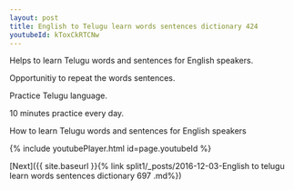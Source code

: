 ```yaml
---
layout: post
title: English to Telugu learn words sentences dictionary 424 
youtubeId: kToxCkRTCNw
---
```

 
 
Helps to learn Telugu words and sentences for English speakers.

Opportunitiy to repeat the words sentences. 

Practice Telugu language. 
 
10 minutes practice every day. 
 
How to learn Telugu words and sentences for English speakers 
 
{% include youtubePlayer.html id=page.youtubeId %}
 
 
[Next]({{ site.baseurl }}{% link  split1/_posts/2016-12-03-English to telugu learn words sentences dictionary 697 .md%})
 
